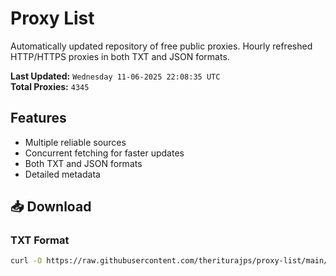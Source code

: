 # Proxy List

Automatically updated repository of free public proxies. Hourly refreshed HTTP/HTTPS proxies in both TXT and JSON formats.

**Last Updated:** `Wednesday 11-06-2025 22:08:35 UTC`  
**Total Proxies:** `4345`

## Features
- Multiple reliable sources
- Concurrent fetching for faster updates
- Both TXT and JSON formats
- Detailed metadata

## 📥 Download

### TXT Format
```bash
curl -O https://raw.githubusercontent.com/theriturajps/proxy-list/main/proxies.txt